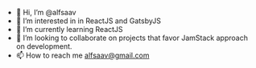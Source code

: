 - 👋 Hi, I’m @alfsaav
- 👀 I’m interested in in ReactJS and GatsbyJS
- 🌱 I’m currently learning ReactJS
- 💞️ I’m looking to collaborate on projects that favor JamStack approach on development.
- 📫 How to reach me alfsaav@gmail.com

<!---
alfsaav/alfsaav is a ✨ special ✨ repository because its `README.md` (this file) appears on your GitHub profile.
You can click the Preview link to take a look at your changes.
--->
